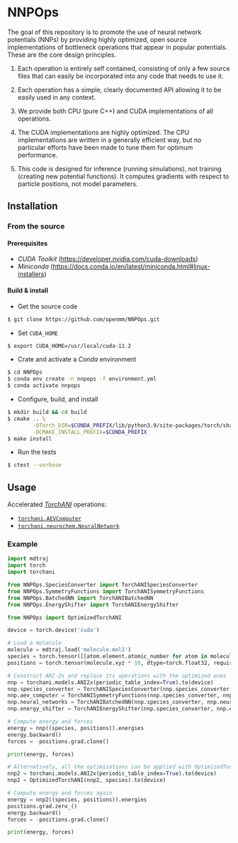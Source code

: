# NNPOps

The goal of this repository is to promote the use of neural network potentials (NNPs)
by providing highly optimized, open source implementations of bottleneck operations
that appear in popular potentials.  These are the core design principles.

1. Each operation is entirely self contained, consisting of only a few source files
that can easily be incorporated into any code that needs to use it.

2. Each operation has a simple, clearly documented API allowing it to be easily
used in any context.

3. We provide both CPU (pure C++) and CUDA implementations of all operations.

4. The CUDA implementations are highly optimized.  The CPU implementations are written
in a generally efficient way, but no particular efforts have been made to tune them
for optimum performance.

5. This code is designed for inference (running simulations), not training (creating
new potential functions).  It computes gradients with respect to particle positions,
not model parameters.

## Installation

### From the source

#### Prerequisites

- *CUDA Toolkit* (https://developer.nvidia.com/cuda-downloads)
- *Miniconda* (https://docs.conda.io/en/latest/miniconda.html#linux-installers)

#### Build & install

- Get the source code
```bash
$ git clone https://github.com/openmm/NNPOps.git
```

- Set `CUDA_HOME`
```bash
$ export CUDA_HOME=/usr/local/cuda-11.2
```

- Crate and activate a *Conda* environment
```bash
$ cd NNPOps
$ conda env create -n nnpops -f environment.yml
$ conda activate nnpops
```

- Configure, build, and install
```bash
$ mkdir build && cd build
$ cmake .. \
        -DTorch_DIR=$CONDA_PREFIX/lib/python3.9/site-packages/torch/share/cmake/Torch \
        -DCMAKE_INSTALL_PREFIX=$CONDA_PREFIX
$ make install
```

- Run the tests
```bash
$ ctest --verbose
```

## Usage

Accelerated [*TorchANI*](https://aiqm.github.io/torchani/) operations:
- [`torchani.AEVComputer`](https://aiqm.github.io/torchani/api.html?highlight=speciesaev#torchani.AEVComputer)
- [`torchani.neurochem.NeuralNetwork`](https://aiqm.github.io/torchani/api.html#module-torchani.neurochem)

### Example

```python
import mdtraj
import torch
import torchani

from NNPOps.SpeciesConverter import TorchANISpeciesConverter
from NNPOps.SymmetryFunctions import TorchANISymmetryFunctions
from NNPOps.BatchedNN import TorchANIBatchedNN
from NNPOps.EnergyShifter import TorchANIEnergyShifter

from NNPOps import OptimizedTorchANI

device = torch.device('cuda')

# Load a molecule
molecule = mdtraj.load('molecule.mol2')
species = torch.tensor([[atom.element.atomic_number for atom in molecule.top.atoms]], device=device)
positions = torch.tensor(molecule.xyz * 10, dtype=torch.float32, requires_grad=True, device=device)

# Construct ANI-2x and replace its operations with the optimized ones
nnp = torchani.models.ANI2x(periodic_table_index=True).to(device)
nnp.species_converter = TorchANISpeciesConverter(nnp.species_converter, species).to(device)
nnp.aev_computer = TorchANISymmetryFunctions(nnp.species_converter, nnp.aev_computer, species).to(device)
nnp.neural_networks = TorchANIBatchedNN(nnp.species_converter, nnp.neural_networks, species).to(device)
nnp.energy_shifter = TorchANIEnergyShifter(nnp.species_converter, nnp.energy_shifter, species).to(device)

# Compute energy and forces
energy = nnp((species, positions)).energies
energy.backward()
forces = -positions.grad.clone()

print(energy, forces)

# Alternatively, all the optimizations can be applied with OptimizedTorchANI
nnp2 = torchani.models.ANI2x(periodic_table_index=True).to(device)
nnp2 = OptimizedTorchANI(nnp2, species).to(device)

# Compute energy and forces again
energy = nnp2((species, positions)).energies
positions.grad.zero_()
energy.backward()
forces = -positions.grad.clone()

print(energy, forces)
```
